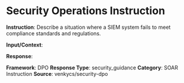 # Security Operations Instruction

**Instruction**: Describe a situation where a SIEM system fails to meet compliance standards and regulations.

**Input/Context**: 

**Response**: 

**Framework**: DPO
**Response Type**: security_guidance
**Category**: SOAR Instruction
**Source**: venkycs/security-dpo
